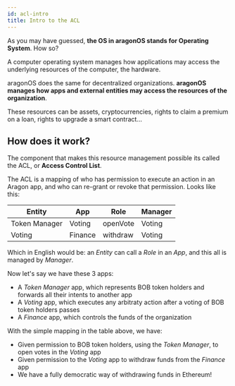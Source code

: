 ```yaml
---
id: acl-intro
title: Intro to the ACL
---
```


As you may have guessed, **the OS in aragonOS stands for Operating System**. How so?

A computer operating system manages how applications may access the underlying resources of the computer, the hardware.

aragonOS does the same for decentralized organizations. **aragonOS manages how apps and external entities may access the resources of the organization**.

These resources can be assets, cryptocurrencies, rights to claim a premium on a loan, rights to upgrade a smart contract...

## How does it work?
The component that makes this resource management possible its called the ACL, or **Access Control List**.

The ACL is a mapping of who has permission to execute an action in an Aragon app, and who can re-grant or revoke that permission. Looks like this:

| Entity        | App           | Role     | Manager  |
| ------------- | ------------- | -------- | -------- |
| Token Manager | Voting        | openVote | Voting   |
| Voting        | Finance       | withdraw | Voting   |

Which in English would be: an *Entity* can call a *Role* in an *App*, and this all is managed by *Manager*.

Now let's say we have these 3 apps:
- A *Token Manager* app, which represents BOB token holders and forwards all their intents to another app
- A *Voting* app, which executes any arbitraty action after a voting of BOB token holders passes
- A *Finance* app, which controls the funds of the organization

With the simple mapping in the table above, we have:
- Given permission to BOB token holders, using the *Token Manager*, to open votes in the *Voting* app
- Given permission to the *Voting* app to withdraw funds from the *Finance* app
- We have a fully democratic way of withdrawing funds in Ethereum!